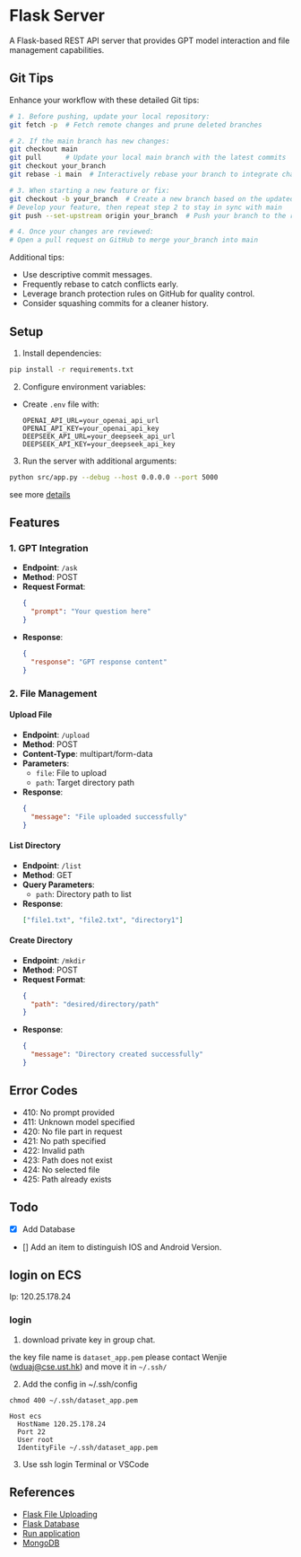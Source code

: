 # Flask Server

A Flask-based REST API server that provides GPT model interaction and file management capabilities.

## Git Tips

Enhance your workflow with these detailed Git tips:

```bash
# 1. Before pushing, update your local repository:
git fetch -p  # Fetch remote changes and prune deleted branches

# 2. If the main branch has new changes:
git checkout main
git pull      # Update your local main branch with the latest commits
git checkout your_branch
git rebase -i main  # Interactively rebase your branch to integrate changes and resolve conflicts

# 3. When starting a new feature or fix:
git checkout -b your_branch  # Create a new branch based on the updated main
# Develop your feature, then repeat step 2 to stay in sync with main
git push --set-upstream origin your_branch  # Push your branch to the remote repository

# 4. Once your changes are reviewed:
# Open a pull request on GitHub to merge your_branch into main
```

Additional tips:
- Use descriptive commit messages.
- Frequently rebase to catch conflicts early.
- Leverage branch protection rules on GitHub for quality control.
- Consider squashing commits for a cleaner history.

## Setup
1. Install dependencies:
```sh
pip install -r requirements.txt
```

2. Configure environment variables:
- Create `.env` file with:
  ```
  OPENAI_API_URL=your_openai_api_url
  OPENAI_API_KEY=your_openai_api_key
  DEEPSEEK_API_URL=your_deepseek_api_url
  DEEPSEEK_API_KEY=your_deepseek_api_key
  ```

3. Run the server with additional arguments:
```sh
python src/app.py --debug --host 0.0.0.0 --port 5000
```

see more [details](https://flask.palletsprojects.com/en/stable/tutorial/factory/#run-the-application)

## Features

### 1. GPT Integration
- **Endpoint**: `/ask`
- **Method**: POST
- **Request Format**:
  ```json
  {
    "prompt": "Your question here"
  }
  ```
- **Response**:
  ```json
  {
    "response": "GPT response content"
  }
  ```

### 2. File Management

#### Upload File
- **Endpoint**: `/upload`
- **Method**: POST
- **Content-Type**: multipart/form-data
- **Parameters**:
  - `file`: File to upload
  - `path`: Target directory path
- **Response**:
  ```json
  {
    "message": "File uploaded successfully"
  }
  ```

#### List Directory
- **Endpoint**: `/list`
- **Method**: GET
- **Query Parameters**:
  - `path`: Directory path to list
- **Response**:
  ```json
  ["file1.txt", "file2.txt", "directory1"]
  ```

#### Create Directory
- **Endpoint**: `/mkdir`
- **Method**: POST
- **Request Format**:
  ```json
  {
    "path": "desired/directory/path"
  }
  ```
- **Response**:
  ```json
  {
    "message": "Directory created successfully"
  }
  ```

## Error Codes
- 410: No prompt provided
- 411: Unknown model specified
- 420: No file part in request
- 421: No path specified
- 422: Invalid path
- 423: Path does not exist
- 424: No selected file
- 425: Path already exists

## Todo
- [x] Add Database
- [] Add an item to distinguish IOS and Android Version.

## login on ECS
Ip: 120.25.178.24 

### login 
1. download private key in group chat.

the key file name is `dataset_app.pem`
please contact Wenjie (wduaj@cse.ust.hk) 
and move it in `~/.ssh/` 

2. Add the config in ~/.ssh/config

`chmod 400 ~/.ssh/dataset_app.pem` 

```
Host ecs 
  HostName 120.25.178.24 
  Port 22 
  User root 
  IdentityFile ~/.ssh/dataset_app.pem 
```

3. Use ssh login 
Terminal or VSCode 

## References
- [Flask File Uploading](https://flask.palletsprojects.com/en/stable/patterns/fileuploads/)
- [Flask Database](https://flask.palletsprojects.com/en/stable/tutorial/database/)
- [Run application](https://flask.palletsprojects.com/en/stable/tutorial/factory/#run-the-application)
- [MongoDB](https://www.mongodb.com/zh-cn/docs/)